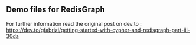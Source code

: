 ## Demo files for RedisGraph  
For further information read the original post on dev.to :  
https://dev.to/gfabrizi/getting-started-with-cypher-and-redisgraph-part-iii-30da
